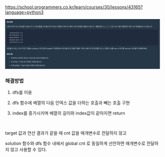 https://school.programmers.co.kr/learn/courses/30/lessons/43165?language=python3

![Alt text](image.png)

### 해결방법

1. dfs를 이용

2. dfs 함수에 배열의 다음 인덱스 값을 더하는 호출과 빼는 호출 구현

3. index를 증가시키며 배열의 길이와 index값이 같아지면 return

<br>

target 값과 연산 결과가 같을 때 cnt 값을 매개변수로 전달하지 않고

solution 함수와 dfs 함수 내에서 global cnt 로 동일하게 선언하면 매개변수로 전달하지 않고 사용할 수 있다.